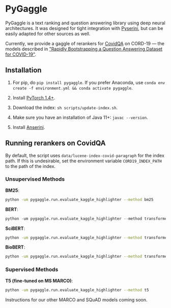 # PyGaggle

PyGaggle is a text ranking and question answering library using deep neural architectures.
It was designed for tight integration with [Pyserini](http://pyserini.io/), but can be easily adapted for other sources as well.

Currently, we provide a gaggle of rerankers for [CovidQA](https://github.com/castorini/pygaggle/blob/master/data/) on CORD-19 &mdash; the models described in ["Rapidly Bootstrapping a Question Answering Dataset for COVID-19"](https://arxiv.org/abs/2004.11339).

## Installation

1. For pip, do `pip install pygaggle`. If you prefer Anaconda, use `conda env create -f environment.yml && conda activate pygaggle`.

2. Install [PyTorch 1.4+](http://pytorch.org/).

3. Download the index: `sh scripts/update-index.sh`.

4. Make sure you have an installation of Java 11+: `javac --version`.

5. Install [Anserini](https://github.com/castorini/anserini).


## Running rerankers on CovidQA

By default, the script uses `data/lucene-index-covid-paragraph` for the index path.
If this is undesirable, set the environment variable `CORD19_INDEX_PATH` to the path of the index.


### Unsupervised Methods

**BM25**:

```bash
python -um pygaggle.run.evaluate_kaggle_highlighter --method bm25
```

**BERT**:

```python
python -um pygaggle.run.evaluate_kaggle_highlighter --method transformer --model-name bert-base-cased
```

**SciBERT**:

```bash
python -um pygaggle.run.evaluate_kaggle_highlighter --method transformer --model-name allenai/scibert_scivocab_cased
```

**BioBERT**:

```bash
python -um pygaggle.run.evaluate_kaggle_highlighter --method transformer --model-name biobert
```

### Supervised Methods

**T5 (fine-tuned on MS MARCO)**:

```bash
python -um pygaggle.run.evaluate_kaggle_highlighter --method t5
```

Instructions for our other MARCO and SQuAD models coming soon.
